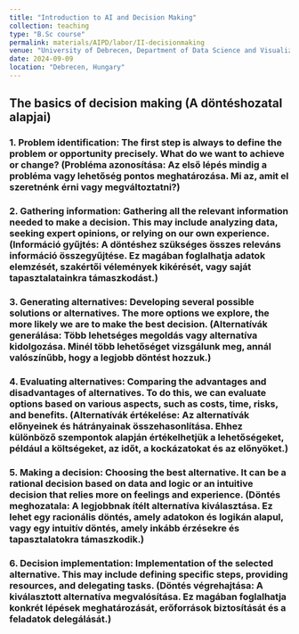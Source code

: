 ```yaml
---
title: "Introduction to AI and Decision Making"
collection: teaching
type: "B.Sc course"
permalink: materials/AIPD/labor/II-decisionmaking
venue: "University of Debrecen, Department of Data Science and Visualization"
date: 2024-09-09
location: "Debrecen, Hungary"
---
```


## The basics of decision making (A döntéshozatal alapjai)

### 1. Problem identification: The first step is always to define the problem or opportunity precisely. What do we want to achieve or change? (Probléma azonosítása: Az első lépés mindig a probléma vagy lehetőség pontos meghatározása. Mi az, amit el szeretnénk érni vagy megváltoztatni?)

### 2. Gathering information: Gathering all the relevant information needed to make a decision. This may include analyzing data, seeking expert opinions, or relying on our own experience. (Információ gyűjtés: A döntéshez szükséges összes releváns információ összegyűjtése. Ez magában foglalhatja adatok elemzését, szakértői vélemények kikérését, vagy saját tapasztalatainkra támaszkodást.)

### 3. Generating alternatives: Developing several possible solutions or alternatives. The more options we explore, the more likely we are to make the best decision. (Alternatívák generálása: Több lehetséges megoldás vagy alternatíva kidolgozása. Minél több lehetőséget vizsgálunk meg, annál valószínűbb, hogy a legjobb döntést hozzuk.)

### 4. Evaluating alternatives: Comparing the advantages and disadvantages of alternatives. To do this, we can evaluate options based on various aspects, such as costs, time, risks, and benefits. (Alternatívák értékelése: Az alternatívák előnyeinek és hátrányainak összehasonlítása. Ehhez különböző szempontok alapján értékelhetjük a lehetőségeket, például a költségeket, az időt, a kockázatokat és az előnyöket.)

### 5. Making a decision: Choosing the best alternative. It can be a rational decision based on data and logic or an intuitive decision that relies more on feelings and experience. (Döntés meghozatala: A legjobbnak ítélt alternatíva kiválasztása. Ez lehet egy racionális döntés, amely adatokon és logikán alapul, vagy egy intuitív döntés, amely inkább érzésekre és tapasztalatokra támaszkodik.)

### 6. Decision implementation: Implementation of the selected alternative. This may include defining specific steps, providing resources, and delegating tasks. (Döntés végrehajtása: A kiválasztott alternatíva megvalósítása. Ez magában foglalhatja konkrét lépések meghatározását, erőforrások biztosítását és a feladatok delegálását.)